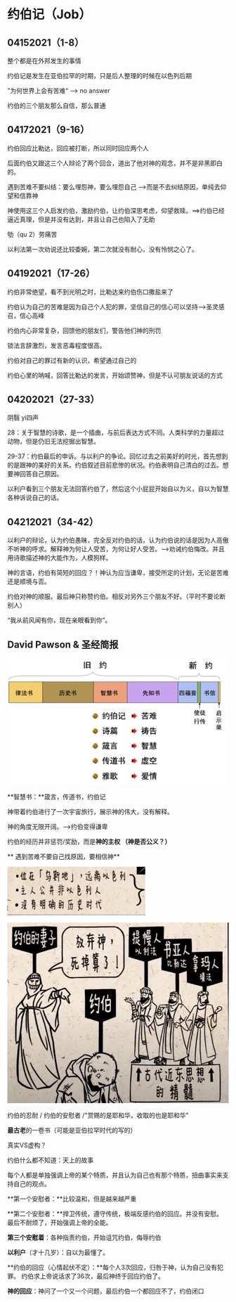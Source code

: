 # 约伯记（Job）

##  04152021（1-8）

 整个都是在外邦发生的事情

 约伯记是发生在亚伯拉罕的时期，只是后人整理的时候在以色列后期

 ”为何世界上会有苦难“ --> no answer

  约伯的三个朋友那么自信，那么普通

##   04172021（9-16）

  约伯回应比勒达，回应被打断，所以同时回应两个人

 后面约伯又跟这三个人辩论了两个回合，道出了他对神的观念，并不是非黑即白的。

 遇到苦难不要纠结：要么埋怨神，要么埋怨自己 -->而是不去纠结原因，单纯去仰望和信靠神

 神使用这三个人启发约伯，激励约伯，让约伯深思考虑，仰望救赎。==>约伯已经逼近真理，但是并没有达到，并且让自己也陷入了无助

 劬（qu 2）劳痛苦

 以利法第一次劝说还比较委婉，第二次就没有耐心，没有怜悯之心了。

## 04192021（17-26）

 约伯非常绝望，看不到光明之时，比勒达来约伯伤口撒盐来了

 约伯认为自己的苦难是因为自己个人犯的罪，坚信自己的信心可以坚持-->圣灵感召，信心高峰

 约伯内心非常复杂，回馈他的朋友们，警告他们神的刑罚

  锁法言辞激烈，发言恶毒程度很高。

 约伯对自己的罪过有新的认识，希望通过自己的

  约伯心里的呐喊，回答比勒达的发言，开始颂赞神，但是不认可朋友说话的方式

## 04202021（27-33）

阴翳 yi四声

 28：关于智慧的诗歌，是一个插曲，与前后表达方式不同。人类科学的力量超过动物，但是仍旧无法挖掘出智慧。

 29-37：约伯最后的申诉。与以利户的争论。回忆过去之前美好的时光，首先想到的是跟神的美好的关系。约伯叙述目前悲惨的状况。约伯表明自己清白的过去。想要神回答自己原因。

 以利户看到三个朋友无法回答约伯了，然后这个小屁屁开始自以为义，自以为智慧各种诉说自己的话。

## 04212021（34-42）

 以利户的辩论，认为约伯愚昧，完全反对约伯的话，认为约伯说的话是因为人高傲不听神的呼求。解释神为何让人受苦，为何让好人受苦。-->劝诫约伯悔改。并且用诗歌描述神的大能作为，人模狗样。

 神的言语，约伯有简短的回应？！神认为应当谦卑，接受所定的计划，无论是苦难还是顺境与否。 

 约伯对神的顺服。最后神只称赞约伯。相反对另外三个朋友不好。（平时不要论断别人）

 “我从前风闻有你，现在亲眼看到你”。

 



 

 













## David Pawson & 圣经简报

![](<../.gitbook/assets/image (151).png>)



**智慧书：**箴言，传道书，约伯记

 神带着约伯进行了一次宇宙旅行，展示神的伟大，没有解释。

 神的角度无限开阔。-->约伯变得谦卑

 约伯的经历并非惩罚/奖励，而是**神的主权 （神是否公义？）**

** 遇到苦难不要自己找原因，要相信神**

![](<../.gitbook/assets/image (158).png>)

![](<../.gitbook/assets/image (159).png>)

 约伯的忍耐 / 约伯的安慰者 /"赏赐的是耶和华，收取的也是耶和华"

  **最古老**的一卷书（可能是亚伯拉罕时代的写的）

  真实VS虚构？

  约伯什么都不知道：天上的故事

 每个人都是单独强调上帝的某个特质，并且认为自己也有那个特质，扭曲事实来支持自己的观点。

 **第一个安慰者：**比较温和，但是越来越严重

 **第二个安慰者：**捍卫传统，遵守传统，极端反感约伯的回应。并没有安慰。最后不耐烦了，开始强调上帝的全能。

**第三个安慰着**：各种指责约伯，开始诅咒约伯，侮辱约伯

**以利户**（才十几岁）：自以为最懂了。

 **约伯的回应（心情起伏不定）：**每个人3次回应，归咎于神，认为自己没有犯罪。 约伯求上帝说话求了36次，最后神终于回应约伯了。

 **神的回应**：神问了一个又一个问题，最后约伯一个都回应不了，约伯闭口

































